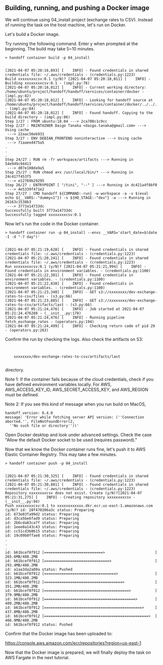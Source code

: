 ## Building, running, and pushing a Docker image

We will continue using 04_install project (exchange rates to CSV).
Instead of running the task on the host machine, let's run on Docker.



Let's build a Docker image.

Try running the following command. Enter y when prompted at the beginning.
The build may take 5~10 minutes.

```shell
> handoff container build -p 04_install
```
```shell

[2021-04-07 05:20:16,893] [    INFO] - Found credentials in shared credentials file: ~/.aws/credentials - (credentials.py:1223)
Build xxxxxxxxcsv:0.1 (y/N)? [2021-04-07 05:20:18,011] [    INFO] - Building xxxxxxxxcsv:0.1 - (impl.py:78)
[2021-04-07 05:20:18,012] [    INFO] - Current working directory: /home/ubuntu/project/handoff/handoff/services/container/docker - (impl.py:82)
[2021-04-07 05:20:18,012] [    INFO] - Looking for handoff source at /home/ubuntu/project/handoff/handoff/services/container/docker/../../../../ - (impl.py:84)
[2021-04-07 05:20:18,012] [    INFO] - Found handoff. Copying to the build directory - (impl.py:86)
Step 1/27 : FROM ubuntu:18.04 ---> 2ca708c1c9cc
Step 2/27 : MAINTAINER Daigo Tanaka <daigo.tanaka@gmail.com> ---> Using cache
 ---> 22aac56eb931
Step 3/27 : ENV DEBIAN_FRONTEND noninteractive ---> Using cache
 ---> 71aaeed475a5
.
.
.
Step 24/27 : RUN rm -fr workspace/artifacts ---> Running in 54e949c94413
 ---> d07e108da9a5
Step 25/27 : RUN chmod a+x /usr/local/bin/* ---> Running in 24c417f453f5
 ---> e12769b29295
Step 26/27 : ENTRYPOINT [ "/tini", "--" ] ---> Running in dc421a4f8bf0
 ---> 4e5339f471e2
Step 27/27 : CMD handoff ${COMMAND:-run} -w workspace -a -v $(eval echo ${__VARS:-"dummy=1"}) -s ${HO_STAGE:-"dev"} -a ---> Running in 26163c1538b3
 ---> 3773a14733dc
Successfully built 3773a14733dc
Successfully tagged xxxxxxxxcsv:0.1
```

Now let's run the code in the Docker container.

```shell
> handoff container run -p 04_install --envs __VARS='start_date=$(date -I -d "-7 day")'
```
```shell

[2021-04-07 05:21:19,620] [    INFO] - Found credentials in shared credentials file: ~/.aws/credentials - (credentials.py:1223)
[2021-04-07 05:21:20,241] [    INFO] - Found credentials in shared credentials file: ~/.aws/credentials - (credentials.py:1223)
Run xxxxxxxxcsv:0.1 (y/N)? [2021-04-07 05:21:21,994] [    INFO] - Found credentials in environment variables. - (credentials.py:1100)
[2021-04-07 05:21:22,381] [    INFO] - Found credentials in environment variables. - (credentials.py:1100)
[2021-04-07 05:21:22,838] [    INFO] - Found credentials in environment variables. - (credentials.py:1100)
[2021-04-07 05:21:23,340] [    INFO] - GET s3://xxxxxxxx/dev-exchange-rates-to-csv/files - (s3.py:66)
[2021-04-07 05:21:23,885] [    INFO] - GET s3://xxxxxxxx/dev-exchange-rates-to-csv/artifacts/last - (s3.py:66)
[2021-04-07 05:21:24,476] [    INFO] - Job started at 2021-04-07 05:21:24.476288 - (__init__.py:178)
[2021-04-07 05:21:24,476] [    INFO] - Running pipeline fetch_exchange_rates - (operators.py:194)
[2021-04-07 05:21:24,499] [    INFO] - Checking return code of pid 29 - (operators.py:263)
```

Confirm the run by checking the logs. Also check the artifacts on S3:
```shell


    xxxxxxxx/dev-exchange-rates-to-csv/artifacts/last


```

directory.



Note 1: If the container fails because of the cloud credentials, check if you
have defined environment variables locally. For AWS, AWS_ACCESS_KEY_ID,
AWS_SECRET_ACCESS_KEY, and AWS_REGION must be defined.



Note 2: If you see this kind of message when you run build on MacOS,

```
handoff_version: 0.4.0
message: 'Error while fetching server API version: (''Connection aborted.'', FileNotFoundError(2,
  ''No such file or directory''))'
```

Open Docker desktop and look under advanced settings. Check the case "Allow the default Docker socket to be used (requires password)."



Now that we know the Docker container runs fine, let's push it to
AWS Elastic Container Registry. This may take a few minutes.

```shell
> handoff container push -p 04_install
```
```shell

[2021-04-07 05:21:30,325] [    INFO] - Found credentials in shared credentials file: ~/.aws/credentials - (credentials.py:1223)
[2021-04-07 05:21:30,881] [    INFO] - Found credentials in shared credentials file: ~/.aws/credentials - (credentials.py:1223)
Repository xxxxxxxxcsv does not exist. Create (y/N)?[2021-04-07 05:21:31,275] [    INFO] - Creating repository xxxxxxxxcsv - (__init__.py:94)
Push xxxxxxxxcsv:0.1 to xxxxxxxxxxxx.dkr.ecr.us-east-1.amazonaws.com (y/N)? id: 28f470206a3c status: Preparing
id: 673e03fa99d2 status: Preparing
id: d3ca5be6fad9 status: Preparing
id: 2b6cda83ca7f status: Preparing
id: 1eee0a143c43 status: Preparing
id: cc51cd368615 status: Preparing
id: 19c09b0ffae8 status: Preparing
.
.
.
id: b61bcef8f912 [===========================>                       ]  265.6MB/480.2MB
id: b61bcef8f912 [==============================>                    ]  293.4MB/480.2MB
id: a1aa3da2a80a status: Pushed
id: b61bcef8f912 [=================================>                 ]  323.1MB/480.2MB
id: b61bcef8f912 [====================================>              ]  351.2MB/480.2MB
id: b61bcef8f912 [=======================================>           ]  379.9MB/480.2MB
id: b61bcef8f912 [==========================================>        ]  409.2MB/480.2MB
id: b61bcef8f912 [=============================================>     ]  437.8MB/480.2MB
id: b61bcef8f912 [================================================>  ]  466.9MB/480.2MB
id: b61bcef8f912 status: Pushed
```

Confirm that the Docker image has been uploaded to:

https://console.aws.amazon.com/ecr/repositories?region=us-east-1



Now that the Docker image is prepared, we will finally deploy the task on
AWS Fargate in the next tutorial.

